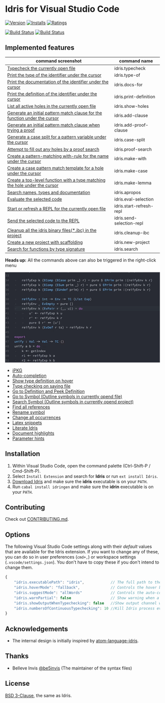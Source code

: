 # Idris for Visual Studio Code

[![Version](https://vsmarketplacebadge.apphb.com/version/zjhmale.Idris.svg)](https://marketplace.visualstudio.com/items?itemName=zjhmale.Idris)
[![Installs](https://vsmarketplacebadge.apphb.com/installs/zjhmale.Idris.svg)](https://marketplace.visualstudio.com/items?itemName=zjhmale.Idris)
[![Ratings](https://vsmarketplacebadge.apphb.com/rating/zjhmale.Idris.svg)](https://marketplace.visualstudio.com/items?itemName=zjhmale.Idris)

[![Build Status](https://travis-ci.org/zjhmale/vscode-idris.svg?branch=master)](https://travis-ci.org/zjhmale/vscode-idris)
[![Build Status](https://ci.appveyor.com/api/projects/status/github/zjhmale/vscode-idris?branch=master&svg=true)](https://ci.appveyor.com/project/zjhmale/vscode-idris)

## Implemented features

| command screenshot | command name |
|---|---|
| [Typecheck the currently open file](https://github.com/zjhmale/vscode-idris/blob/master/FEATURES.md#typechecking) | idris.typecheck |
| [Print the type of the identifier under the cursor](https://github.com/zjhmale/vscode-idris/blob/master/FEATURES.md#showing-the-type-of-an-identifier) | idris.type-of |
| [Print the documentation of the identifier under the cursor](https://github.com/zjhmale/vscode-idris/blob/master/FEATURES.md#showing-the-docs-for-an-identifier) | idris.docs-for |
| [Print the definition of the identifier under the cursor](https://github.com/zjhmale/vscode-idris/blob/master/FEATURES.md#showing-the-definition-for-an-identifier) | idris.print-definition |
| [List all active holes in the currently open file](https://github.com/zjhmale/vscode-idris/blob/master/FEATURES.md#list-all-the-currently-active-holes) | idris.show-holes |
| [Generate an initial pattern match clause for the function under the cursor](https://github.com/zjhmale/vscode-idris/blob/master/FEATURES.md#generate-an-initial-pattern-match-clause) | idris.add-clause |
| [Generate an initial pattern match clause when trying a proof](https://github.com/zjhmale/vscode-idris/blob/master/FEATURES.md#generate-an-initial-pattern-match-clause-when-trying-to-proof-a-type) | idris.add-proof-clause |
| [Generate a case split for a pattern variable under the cursor](https://github.com/zjhmale/vscode-idris/blob/master/FEATURES.md#generate-a-case-split-for-the-pattern-variable) | idris.case-split |
| [Attempt to fill out any holes by a proof search](https://github.com/zjhmale/vscode-idris/blob/master/FEATURES.md#attempt-to-fill-out-the-holes-by-proof-search) | idris.proof-search |
| [Create a pattern-matching with-rule for the name under the cursor](https://github.com/zjhmale/vscode-idris/blob/master/FEATURES.md#create-a-with-rule-pattern-match-template-for-the-clause-of-function) | idris.make-with |
| [Create a case pattern match template for a hole under the cursor](https://github.com/zjhmale/vscode-idris/blob/master/FEATURES.md#create-a-case-pattern-match-template-for-the-holes) | idris.make-case |
| [Create a top-level function with a type matching the hole under the cursor](https://github.com/zjhmale/vscode-idris/blob/master/FEATURES.md#create-a-top-level-function-with-a-type-which-solves-the-hole-under-the-cursor) | idris.make-lemma |
| [Search names, types and documentation](https://github.com/zjhmale/vscode-idris/blob/master/FEATURES.md#search-names-types-and-documentations) | idris.apropos |
| [Evaluate the selected code](https://github.com/zjhmale/vscode-idris/blob/master/FEATURES.md#evaluate-selected-code-in-editor) | idris.eval-selection |
| [Start or refresh a REPL for the currently open file](https://github.com/zjhmale/vscode-idris/blob/master/FEATURES.md#start-or-refresh-repl) | idris.start-refresh-repl |
| [Send the selected code to the REPL](https://github.com/zjhmale/vscode-idris/blob/master/FEATURES.md#send-selected-code-to-repl) | idris.send-selection-repl |
| [Cleanup all the idris binary files(*.ibc) in the project](https://github.com/zjhmale/vscode-idris/blob/master/FEATURES.md#cleanup-idris-binary-files) | idris.cleanup-ibc |
| [Create a new project with scaffolding](https://github.com/zjhmale/vscode-idris/blob/master/FEATURES.md#project-scaffolding) | idris.new-project |
| [Search for functions by type signature](https://github.com/zjhmale/vscode-idris/blob/master/FEATURES.md#search-value-by-type) | idris.search |

**Heads up:** All the commands above can also be triggered in the right-click menu

![menu](./images/screenshots/menu.gif)

* [iPKG](https://github.com/zjhmale/vscode-idris/blob/master/FEATURES.md#ipkg)
* [Auto-completion](https://github.com/zjhmale/vscode-idris/blob/master/FEATURES.md#code-completion)
* [Show type definition on hover](https://github.com/zjhmale/vscode-idris/blob/master/FEATURES.md#show-type-definition-on-hover)
* [Type checking on saving file](https://github.com/zjhmale/vscode-idris/blob/master/FEATURES.md#type-checking-on-saving-file)
* [Go to Definition and Peek Definition](https://github.com/zjhmale/vscode-idris/blob/master/FEATURES.md#go-to-definition-and-peek-definition)
* [Go to Symbol (Outline symbols in currently opend file)](https://github.com/zjhmale/vscode-idris/blob/master/FEATURES.md#go-to-symbol-outline-symbols-in-currently-opend-file)
* [Search Symbol (Outline symbols in currently opend project)](https://github.com/zjhmale/vscode-idris/blob/master/FEATURES.md#search-symbol-outline-symbols-in-currently-opend-project)
* [Find all references](https://github.com/zjhmale/vscode-idris/blob/master/FEATURES.md#find-all-references)
* [Rename symbol](https://github.com/zjhmale/vscode-idris/blob/master/FEATURES.md#rename-symbol)
* [Change all occurrences](https://github.com/zjhmale/vscode-idris/blob/master/FEATURES.md#change-all-occurrences)
* [Latex snippets](https://github.com/zjhmale/vscode-idris/blob/master/FEATURES.md#latex-snippets)
* [Literate Idris](https://github.com/zjhmale/vscode-idris/blob/master/FEATURES.md#literate-idris)
* [Document highlights](https://github.com/zjhmale/vscode-idris/blob/master/FEATURES.md#document-highlights)
* [Parameter hints](https://github.com/zjhmale/vscode-idris/blob/master/FEATURES.md#parameter-hints)

## Installation

1. Within Visual Studio Code, open the command palette (Ctrl-Shift-P / Cmd-Shift-P).
2. Select `Install Extension` and search for **Idris** or run `ext install Idris`.
3. [Download Idris](https://www.idris-lang.org/download/) and make sure the **idris** executable is on your `PATH`.
4. Run `cabal install idringen` and make sure the **idrin** executable is on your `PATH`.

## Contributing

Check out [CONTRIBUTING.md](https://github.com/zjhmale/vscode-idris/blob/master/CONTRIBUTING.md).

## Options

The following Visual Studio Code settings along with their *default* values that are available for the Idris extension. If you want to change any of these, you can do so in user preferences (`cmd+,`) or workspace settings (`.vscode/settings.json`). You don't have to copy these if you don't intend to change them.

```javascript
{
    "idris.executablePath": "idris",            // The full path to the idris executable.
    "idris.hoverMode": "fallback",              // Controls the hover behavior. 'info' will display Idris documentation, 'type' will display Idris type, 'fallback' will try 'info' first and fallback to 'type' if we can not get the documentation, and 'none' will disable hover tooltips.
    "idris.suggestMode": "allWords"             // Controls the auto-completion behavior. 'allWords' will always include all words from the currently opened documentation, 'replCompletion' will get suggestions from Idris REPL process.
    "idris.warnPartial": false                  // Show warning when a function is partial.
    "idris.showOutputWhenTypechecking": false   //Show output channel when typechecking finished.
    "idris.numbersOfContinuousTypechecking": 10 //Kill Idris process every N times of continuous typechecking to avoid memory leaking.
}
```

## Acknowledgements

* The internal design is initially inspired by [atom-language-idris](https://github.com/idris-hackers/atom-language-idris).

## Thanks

* Belleve Invis [@be5invis](https://github.com/be5invis) (The maintainer of the syntax files)

## License

[BSD 3-Clause](https://opensource.org/licenses/BSD-3-Clause), the same as Idris.
